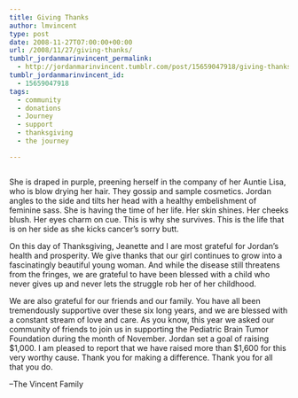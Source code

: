 ```yaml
---
title: Giving Thanks
author: lmvincent
type: post
date: 2008-11-27T07:00:00+00:00
url: /2008/11/27/giving-thanks/
tumblr_jordanmarinvincent_permalink:
  - http://jordanmarinvincent.tumblr.com/post/15659047918/giving-thanks
tumblr_jordanmarinvincent_id:
  - 15659047918
tags:
  - community
  - donations
  - Journey
  - support
  - thanksgiving
  - the journey

---
```

<a href="http://www.flickr.com/photos/larryvincent/3064253462/" title="photo sharing" target="_blank" rel="noopener"><img src="http://farm4.static.flickr.com/3173/3064253462_13c26a6323_m.jpg" alt="" /></a>

She is draped in purple, preening herself in the company of her Auntie Lisa, who is blow drying her hair. They gossip and sample cosmetics. Jordan angles to the side and tilts her head with a healthy embelishment of feminine sass. She is having the time of her life. Her skin shines. Her cheeks blush. Her eyes charm on cue. This is why she survives. This is the life that is on her side as she kicks cancer&rsquo;s sorry butt.

On this day of Thanksgiving, Jeanette and I are most grateful for Jordan&rsquo;s health and prosperity. We give thanks that our girl continues to grow into a fascinatingly beautiful young woman. And while the disease still threatens from the fringes, we are grateful to have been blessed with a child who never gives up and never lets the struggle rob her of her childhood.

We are also grateful for our friends and our family. You have all been tremendously supportive over these six long years, and we are blessed with a constant stream of love and care. As you know, this year we asked our community of friends to join us in supporting the Pediatric Brain Tumor Foundation during the month of November. Jordan set a goal of raising $1,000. I am pleased to report that we have raised more than $1,600 for this very worthy cause. Thank you for making a difference. Thank you for all that you do.

&ndash;The Vincent Family

<div class="blogger-post-footer">
  <img loading="lazy" width="1" height="1" src="https://blogger.googleusercontent.com/tracker/9039099668816362935-7578246043747340476?l=jordansjourney2.blogspot.com" alt="" />
</div>